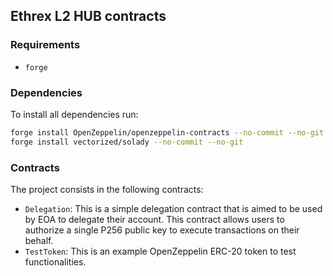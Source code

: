## Ethrex L2 HUB contracts

### Requirements

- `forge`

### Dependencies

To install all dependencies run:

```bash
forge install OpenZeppelin/openzeppelin-contracts --no-commit --no-git
forge install vectorized/solady --no-commit --no-git
```

### Contracts

The project consists in the following contracts:

- `Delegation`: This is a simple delegation contract that is aimed to be used by EOA to delegate their account. This contract allows users to authorize a single P256 public key to execute transactions on their behalf.
- `TestToken`: This is an example OpenZeppelin ERC-20 token to test functionalities.
